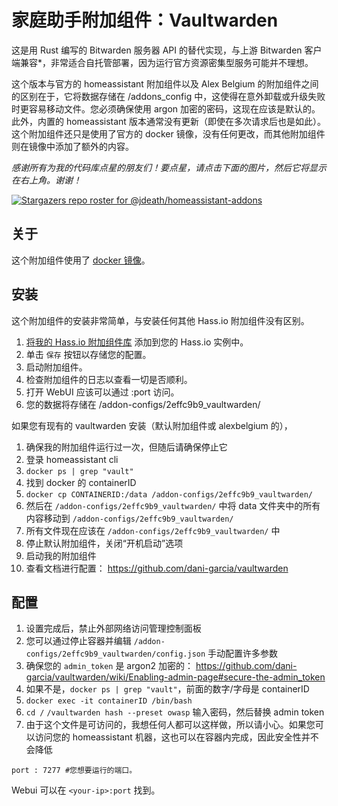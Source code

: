 # 家庭助手附加组件：Vaultwarden

这是用 Rust 编写的 Bitwarden 服务器 API 的替代实现，与上游 Bitwarden 客户端兼容*，非常适合自托管部署，因为运行官方资源密集型服务可能并不理想。

这个版本与官方的 homeassistant 附加组件以及 Alex Belgium 的附加组件之间的区别在于，它将数据存储在 /addons_config 中，这使得在意外卸载或升级失败时更容易移动文件。您必须确保使用 argon 加密的密码，这现在应该是默认的。此外，内置的 homeassistant 版本通常没有更新（即使在多次请求后也是如此）。这个附加组件还只是使用了官方的 docker 镜像，没有任何更改，而其他附加组件则在镜像中添加了额外的内容。

_感谢所有为我的代码库点星的朋友们！要点星，请点击下面的图片，然后它将显示在右上角。谢谢！_

[![Stargazers repo roster for @jdeath/homeassistant-addons](https://reporoster.com/stars/jdeath/homeassistant-addons)](https://github.com/jdeath/homeassistant-addons/stargazers)

## 关于

这个附加组件使用了 [docker 镜像](https://github.com/dani-garcia/vaultwarden)。

## 安装

这个附加组件的安装非常简单，与安装任何其他 Hass.io 附加组件没有区别。

1. [将我的 Hass.io 附加组件库][repository] 添加到您的 Hass.io 实例中。
1. 单击 `保存` 按钮以存储您的配置。
1. 启动附加组件。
1. 检查附加组件的日志以查看一切是否顺利。
1. 打开 WebUI 应该可以通过 <your-ip>:port 访问。
1. 您的数据将存储在 /addon-configs/2effc9b9_vaultwarden/

如果您有现有的 vaultwarden 安装（默认附加组件或 alexbelgium 的），
1. 确保我的附加组件运行过一次，但随后请确保停止它
1. 登录 homeassistant cli
1. `docker ps | grep "vault"`
1. 找到 docker 的 containerID
1. `docker cp CONTAINERID:/data /addon-configs/2effc9b9_vaultwarden/`
1. 然后在 `/addon-configs/2effc9b9_vaultwarden/` 中将 data 文件夹中的所有内容移动到 `/addon-configs/2effc9b9_vaultwarden/`
1. 所有文件现在应该在 `/addon-configs/2effc9b9_vaultwarden/` 中
1. 停止默认附加组件，关闭“开机启动”选项
1. 启动我的附加组件
1. 查看文档进行配置： https://github.com/dani-garcia/vaultwarden


## 配置
1. 设置完成后，禁止外部网络访问管理控制面板
1. 您可以通过停止容器并编辑 `/addon-configs/2effc9b9_vaultwarden/config.json` 手动配置许多参数
1. 确保您的 `admin_token` 是 argon2 加密的： https://github.com/dani-garcia/vaultwarden/wiki/Enabling-admin-page#secure-the-admin_token
1. 如果不是，`docker ps | grep "vault"`，前面的数字/字母是 containerID
2. `docker exec -it containerID /bin/bash`
3. `cd /` `/vaultwarden hash --preset owasp` 输入密码，然后替换 admin token
4. 由于这个文件是可访问的，我想任何人都可以这样做，所以请小心。如果您可以访问您的 homeassistant 机器，这也可以在容器内完成，因此安全性并不会降低


```
port : 7277 #您想要运行的端口。
```

Webui 可以在 `<your-ip>:port` 找到。

[repository]: https://github.com/jdeath/homeassistant-addons